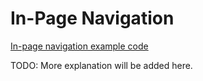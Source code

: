 # In-Page Navigation
[In-page navigation example code](https://github.com/m-azyoksul/bottom_nav_layout/blob/main/example/lib/examples/navigation_example.dart)

TODO: More explanation will be added here.